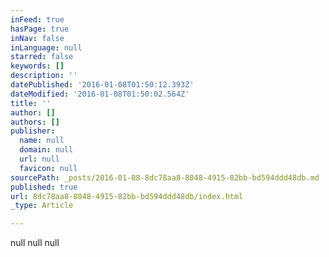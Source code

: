```yaml
---
inFeed: true
hasPage: true
inNav: false
inLanguage: null
starred: false
keywords: []
description: ''
datePublished: '2016-01-08T01:50:12.393Z'
dateModified: '2016-01-08T01:50:02.564Z'
title: ''
author: []
authors: []
publisher:
  name: null
  domain: null
  url: null
  favicon: null
sourcePath: _posts/2016-01-08-8dc78aa8-8048-4915-82bb-bd594ddd48db.md
published: true
url: 8dc78aa8-8048-4915-82bb-bd594ddd48db/index.html
_type: Article

---
```

null
null
null